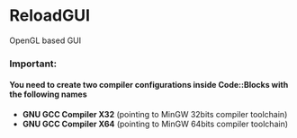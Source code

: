 # ReloadGUI
 OpenGL based GUI

### Important: 
#### You need to create two compiler configurations inside Code::Blocks with the following names
- **GNU GCC Compiler X32** (pointing to MinGW 32bits compiler toolchain)
- **GNU GCC Compiler X64** (pointing to MinGW 64bits compiler toolchain)
